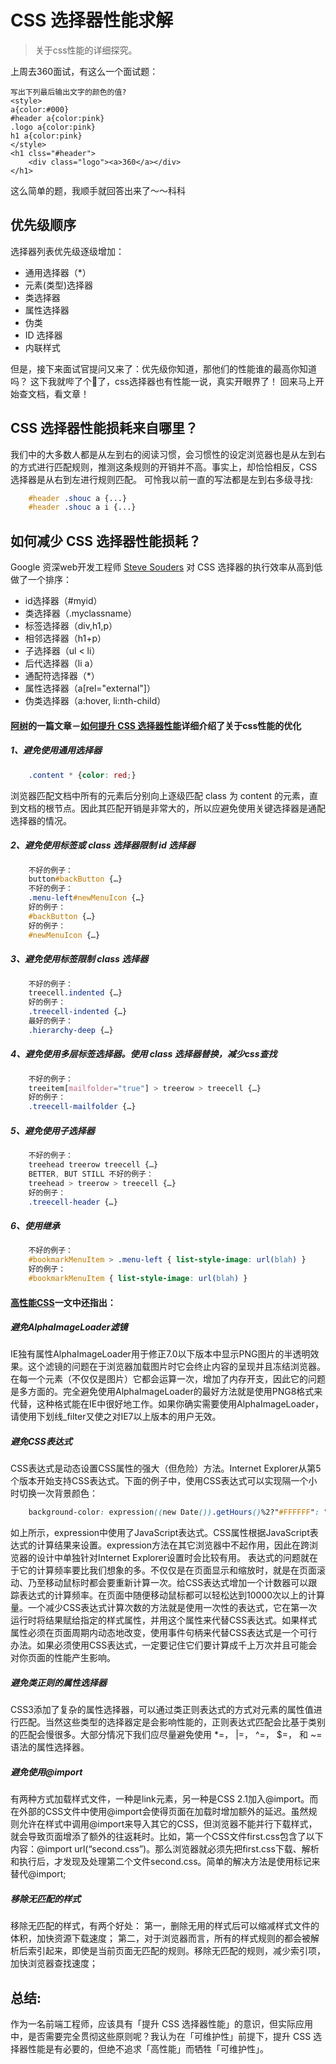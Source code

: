 # CSS 选择器性能求解

>关于css性能的详细探究。

上周去360面试，有这么一个面试题：

	写出下列最后输出文字的颜色的值?
	<style>
	a{color:#000}
	#header a{color:pink}
	.logo a{color:pink}
	h1 a{color:pink}
	</style>
	<h1 clss="#header">
		<div class="logo"><a>360</a></div>
	</h1>

这么简单的题，我顺手就回答出来了～～科科

## 优先级顺序

选择器列表优先级逐级增加：

+ 通用选择器（*）
+ 元素(类型)选择器
+ 类选择器
+ 属性选择器
+ 伪类
+ ID 选择器
+ 内联样式

但是，接下来面试官提问又来了：优先级你知道，那他们的性能谁的最高你知道吗？
这下我就哔了个🐶了，css选择器也有性能一说，真实开眼界了！
回来马上开始查文档，看文章！

## CSS 选择器性能损耗来自哪里？
我们中的大多数人都是从左到右的阅读习惯，会习惯性的设定浏览器也是从左到右的方式进行匹配规则，推测这条规则的开销并不高。事实上，却恰恰相反，CSS选择器是从右到左进行规则匹配。
可怜我以前一直的写法都是左到右多级寻找:
```css
	#header .shouc a {...}
	#header .shouc a i {...}
```

## 如何减少 CSS 选择器性能损耗？
Google 资深web开发工程师 [Steve Souders](http://stevesouders.com/) 对 CSS 选择器的执行效率从高到低做了一个排序：

+ id选择器（#myid）
+ 类选择器（.myclassname）
+ 标签选择器（div,h1,p）
+ 相邻选择器（h1+p）
+ 子选择器（ul < li）
+ 后代选择器（li a）
+ 通配符选择器（*）
+ 属性选择器（a[rel="external"]）
+ 伪类选择器（a:hover, li:nth-child）

#### [阿树](http://www.jianshu.com/users/vCyqyQ/latest_articles)的一篇文章－[如何提升 CSS 选择器性能](http://www.jianshu.com/p/268c7f3dd7a6)详细介绍了关于css性能的优化

##### 1、避免使用通用选择器
```css
	.content * {color: red;}
```
浏览器匹配文档中所有的元素后分别向上逐级匹配 class 为 content 的元素，直到文档的根节点。因此其匹配开销是非常大的，所以应避免使用关键选择器是通配选择器的情况。

##### 2、避免使用标签或 class 选择器限制 id 选择器
```css
	不好的例子：
	button#backButton {…}
	不好的例子：
	.menu-left#newMenuIcon {…}
	好的例子：
	#backButton {…}
	好的例子：
	#newMenuIcon {…}
```
##### 3、避免使用标签限制 class 选择器
```css
	不好的例子：
	treecell.indented {…}
	好的例子：
	.treecell-indented {…}
	最好的例子：
	.hierarchy-deep {…}
```
##### 4、避免使用多层标签选择器。使用 class 选择器替换，减少css查找
```css
	不好的例子：
	treeitem[mailfolder="true"] > treerow > treecell {…}
	好的例子：
	.treecell-mailfolder {…}
```
##### 5、避免使用子选择器
```css
	不好的例子：
	treehead treerow treecell {…}
	BETTER, BUT STILL 不好的例子：
	treehead > treerow > treecell {…}
	好的例子：
	.treecell-header {…}
```
##### 6、使用继承
```css
	不好的例子：
	#bookmarkMenuItem > .menu-left { list-style-image: url(blah) }
	好的例子：
	#bookmarkMenuItem { list-style-image: url(blah) }
```
#### [高性能CSS](http://www.alloyteam.com/2012/10/high-performance-css/)一文中还指出：

##### 避免AlphaImageLoader滤镜
IE独有属性AlphaImageLoader用于修正7.0以下版本中显示PNG图片的半透明效果。这个滤镜的问题在于浏览器加载图片时它会终止内容的呈现并且冻结浏览器。在每一个元素（不仅仅是图片）它都会运算一次，增加了内存开支，因此它的问题是多方面的。完全避免使用AlphaImageLoader的最好方法就是使用PNG8格式来代替，这种格式能在IE中很好地工作。如果你确实需要使用AlphaImageLoader，请使用下划线_filter又使之对IE7以上版本的用户无效。

##### 避免CSS表达式
CSS表达式是动态设置CSS属性的强大（但危险）方法。Internet Explorer从第5个版本开始支持CSS表达式。下面的例子中，使用CSS表达式可以实现隔一个小时切换一次背景颜色：
```css
	background-color: expression((new Date()).getHours()%2?"#FFFFFF": "#000000" );
```
如上所示，expression中使用了JavaScript表达式。CSS属性根据JavaScript表达式的计算结果来设置。expression方法在其它浏览器中不起作用，因此在跨浏览器的设计中单独针对Internet Explorer设置时会比较有用。
表达式的问题就在于它的计算频率要比我们想象的多。不仅仅是在页面显示和缩放时，就是在页面滚动、乃至移动鼠标时都会要重新计算一次。给CSS表达式增加一个计数器可以跟踪表达式的计算频率。在页面中随便移动鼠标都可以轻松达到10000次以上的计算量。一个减少CSS表达式计算次数的方法就是使用一次性的表达式，它在第一次运行时将结果赋给指定的样式属性，并用这个属性来代替CSS表达式。如果样式属性必须在页面周期内动态地改变，使用事件句柄来代替CSS表达式是一个可行办法。如果必须使用CSS表达式，一定要记住它们要计算成千上万次并且可能会对你页面的性能产生影响。

##### 避免类正则的属性选择器
CSS3添加了复杂的属性选择器，可以通过类正则表达式的方式对元素的属性值进行匹配。当然这些类型的选择器定是会影响性能的，正则表达式匹配会比基于类别的匹配会慢很多。大部分情况下我们应尽量避免使用 *=， |=， ^=， $=， 和 ~=语法的属性选择器。

##### 避免使用@import
有两种方式加载样式文件，一种是link元素，另一种是CSS 2.1加入@import。而在外部的CSS文件中使用@import会使得页面在加载时增加额外的延迟。虽然规则允许在样式中调用@import来导入其它的CSS，但浏览器不能并行下载样式，就会导致页面增添了额外的往返耗时。比如，第一个CSS文件first.css包含了以下内容：@import url(“second.css”)。那么浏览器就必须先把first.css下载、解析和执行后，才发现及处理第二个文件second.css。简单的解决方法是使用<link>标记来替代@import;

##### 移除无匹配的样式
移除无匹配的样式，有两个好处：
第一，删除无用的样式后可以缩减样式文件的体积，加快资源下载速度；
第二，对于浏览器而言，所有的样式规则的都会被解析后索引起来，即使是当前页面无匹配的规则。移除无匹配的规则，减少索引项，加快浏览器查找速度；

## 总结:
作为一名前端工程师，应该具有「提升 CSS 选择器性能」的意识，但实际应用中，是否需要完全贯彻这些原则呢？我认为在「可维护性」前提下，提升 CSS 选择器性能是有必要的，但绝不追求「高性能」而牺牲「可维护性」。



